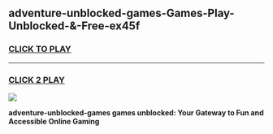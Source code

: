 
## adventure-unblocked-games-Games-Play-Unblocked-&-Free-ex45f
<h3>
<a href="https://premium76.site?title=adventure-unblocked-games&ref=24A">CLICK TO PLAY</a></h3>
<hr>

<h3>
<a href="https://premium76.site?title=adventure-unblocked-games&ref=24A">CLICK 2 PLAY</a>
  
</h3>

<a href="https://premium76.site?title=adventure-unblocked-games&ref=24A"><img src="https://clearcache.store/games.png"></a>


**adventure-unblocked-games games unblocked: Your Gateway to Fun and Accessible Online Gaming**
